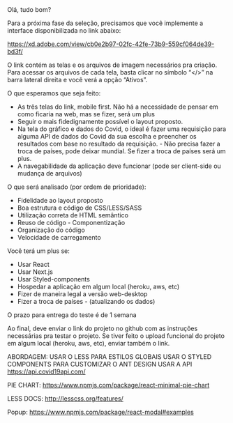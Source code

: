 ##

Olá, tudo bom?

Para a próxima fase da seleção, precisamos que você implemente a interface disponibilizada no link abaixo:

https://xd.adobe.com/view/cb0e2b97-02fc-42fe-73b9-559cf064de39-bd3f/

O link contém as telas e os arquivos de imagem necessários pra criação.
Para acessar os arquivos de cada tela, basta clicar no símbolo “</>” na barra lateral direita e você verá a opção “Ativos”.

O que esperamos que seja feito:

- As três telas do link, mobile first. Não há a necessidade de pensar em como ficaria na web, mas se fizer, será um plus
- Seguir o mais fidedignamente possível o layout proposto.
- Na tela do gráfico e dados do Covid, o ideal é fazer uma requisição para alguma API de dados do Covid da sua escolha e preencher os resultados com base no resultado da requisição. - Não precisa fazer a troca de países, pode deixar mundial. Se fizer a troca de países será um plus.
- A navegabilidade da aplicação deve funcionar (pode ser client-side ou mudança de arquivos)

O que será analisado (por ordem de prioridade):

- Fidelidade ao layout proposto
- Boa estrutura e código de CSS/LESS/SASS
- Utilização correta de HTML semântico
- Reuso de código - Componentização
- Organização do código
- Velocidade de carregamento

Você terá um plus se:

- Usar React
- Usar Next.js
- Usar Styled-components
- Hospedar a aplicação em algum local (heroku, aws, etc)
- Fizer de maneira legal a versão web-desktop
- Fizer a troca de países - (atualizando os dados)

O prazo para entrega do teste é de 1 semana

Ao final, deve enviar o link do projeto no github com as instruções necessárias pra testar o projeto.
Se tiver feito o upload funcional do projeto em algum local (heroku, aws, etc), enviar também o link.

ABORDAGEM:
USAR O LESS PARA ESTILOS GLOBAIS
USAR O STYLED COMPONENTS PARA CUSTOMIZAR O ANT DESIGN
USAR A API
https://api.covid19api.com/

PIE CHART:
https://www.npmjs.com/package/react-minimal-pie-chart

LESS DOCS:
http://lesscss.org/features/

Popup:
https://www.npmjs.com/package/react-modal#examples
